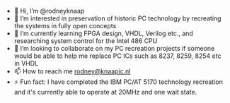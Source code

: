 - 👋 Hi, I’m @rodneyknaap
- 👀 I’m interested in preservation of historic PC technology by recreating the systems in fully open concepts
- 🌱 I’m currently learning FPGA design, VHDL, Verilog etc., and researching system control for the Intel 486 CPU
- 💞️ I’m looking to collaborate on my PC recreation projects if someone would be able to help me replace PC ICs such as 8237, 8259, 8254 etc in VHDL
- 📫 How to reach me rodney@knaapic.nl
- ⚡ Fun fact: I have completed the IBM PC/AT 5170 technology recreation and it's currently able to operate at 20MHz and one wait state.

<!---
rodneyknaap/rodneyknaap is a ✨ special ✨ repository because its `README.md` (this file) appears on your GitHub profile.
You can click the Preview link to take a look at your changes.
--->
